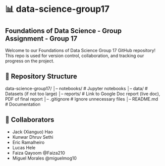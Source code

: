 # 📊 data-science-group17

## Foundations of Data Science - Group Assignment - Group 17
Welcome to our Foundations of Data Science Group 17 GitHub repository! This repo is used for version control, collaboration, and tracking our progress on the project.

## 📁 Repository Structure
data-science-group17/
│– notebooks/           # Jupyter notebooks
│– data/                # Datasets (if not too large)
│– reports/             # Link to Google Doc report (live doc), PDF of final report
│– .gitignore           # Ignore unnecessary files
│– README.md            # Documentation

## 👥 Collaborators
- Jack (Xianguo) Hao
- Kunwar Dhruv Sethi
- Eric Ramalheiro
- Lucas Hele
- Faiza Qayoom         @Faiza210
- Miguel Morales       @miguelmog10
